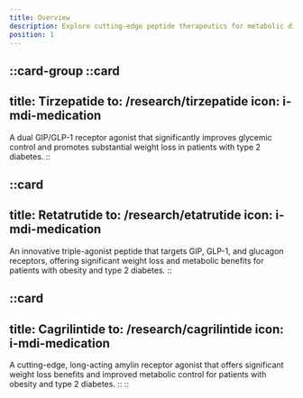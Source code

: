 ```yaml
---
title: Overview
description: Explore cutting-edge peptide therapeutics for metabolic disorders, including GLP-1 agonists, dual and triple receptor agonists, and innovative treatments for obesity and diabetes.
position: 1
---
```


::card-group
  ::card
  ---
  title: Tirzepatide
  to: /research/tirzepatide
  icon: i-mdi-medication
  ---
  A dual GIP/GLP-1 receptor agonist that significantly improves glycemic control and promotes substantial weight loss in patients with type 2 diabetes.
  ::

  ::card
  ---
  title: Retatrutide
  to: /research/etatrutide
  icon: i-mdi-medication
  ---
  An innovative triple-agonist peptide that targets GIP, GLP-1, and glucagon receptors, offering significant weight loss and metabolic benefits for patients with obesity and type 2 diabetes.
  ::

  ::card
  ---
  title: Cagrilintide
  to: /research/cagrilintide
  icon: i-mdi-medication
  ---
  A cutting-edge, long-acting amylin receptor agonist that offers significant weight loss benefits and improved metabolic control for patients with obesity and type 2 diabetes.
  ::
::
